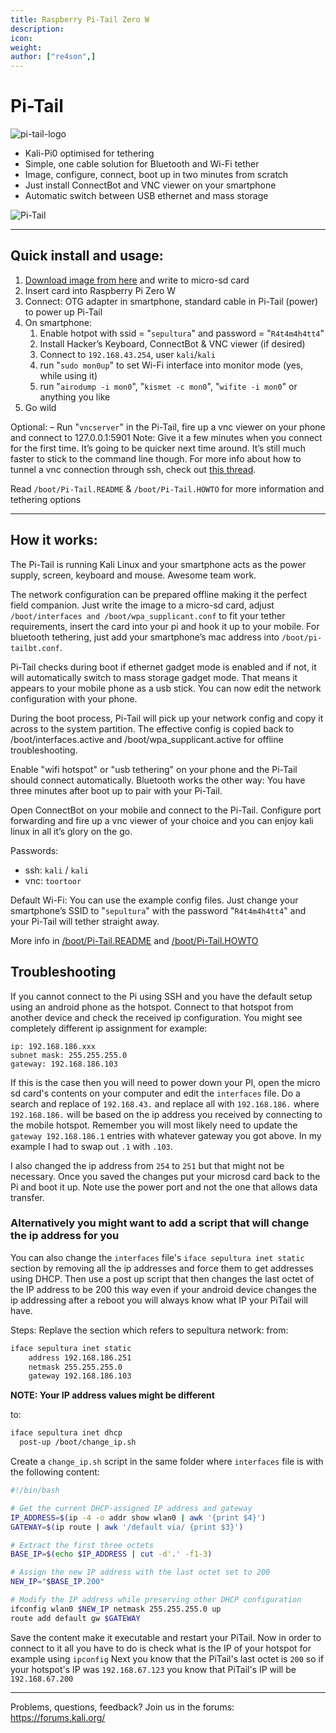 ```yaml
---
title: Raspberry Pi-Tail Zero W
description:
icon:
weight:
author: ["re4son",]
---
```


# Pi-Tail

![pi-tail-logo](images/pi-tail-logo.png)

- Kali-Pi0 optimised for tethering
- Simple, one cable solution for Bluetooth and Wi-Fi tether
- Image, configure, connect, boot up in two minutes from scratch
- Just install ConnectBot and VNC viewer on your smartphone
- Automatic switch between USB ethernet and mass storage

![Pi-Tail](images/pi-tail-demo.jpg)

- - -

## Quick install and usage:

1. [Download image from here](/get-kali/#kali-arm) and write to micro-sd card
2. Insert card into Raspberry Pi Zero W
3. Connect: OTG adapter in smartphone, standard cable in Pi-Tail (power) to power up Pi-Tail
4. On smartphone:
   1. Enable hotpot with ssid = "`sepultura`" and password = "`R4t4m4h4tt4`"
   2. Install Hacker’s Keyboard, ConnectBot & VNC viewer (if desired)
   3. Connect to `192.168.43.254`, user `kali`/`kali`
   4. run "`sudo mon0up`" to set Wi-Fi interface into monitor mode (yes, while using it)
   5. run "`airodump -i mon0`", "`kismet -c mon0`", "`wifite -i mon0`" or anything you like
5. Go wild

Optional:
– Run "`vncserver`" in the Pi-Tail, fire up a vnc viewer on your phone and connect to 127.0.0.1:5901
Note: Give it a few minutes when you connect for the first time. It’s going to be quicker next time around. It’s still much faster to stick to the command line though.
For more info about how to tunnel a vnc connection through ssh, check out [this thread](https://whitedome.com.au/re4son/topic/vnc/).

Read `/boot/Pi-Tail.README` & `/boot/Pi-Tail.HOWTO` for more information and tethering options

- - -

## How it works:

The Pi-Tail is running Kali Linux and your smartphone acts as the power supply, screen, keyboard and mouse. Awesome team work.

The network configuration can be prepared offline making it the perfect field companion.
Just write the image to a micro-sd card, adjust `/boot/interfaces and /boot/wpa_supplicant.conf` to fit your tether requirements, insert the card into your pi and hook it up to your mobile. For bluetooth tethering, just add your smartphone’s mac address into `/boot/pi-tailbt.conf`.

Pi-Tail checks during boot if ethernet gadget mode is enabled and if not, it will automatically switch to mass storage gadget mode. That means it appears to your mobile phone as a usb stick. You can now edit the network configuration with your phone.

During the boot process, Pi-Tail will pick up your network config and copy it across to the system partition. The effective config is copied back to /boot/interfaces.active and /boot/wpa_supplicant.active for offline troubleshooting.

Enable "wifi hotspot" or "usb tethering" on your phone and the Pi-Tail should connect automatically. Bluetooth works the other way: You have three minutes after boot up to pair with your Pi-Tail.

Open ConnectBot on your mobile and connect to the Pi-Tail. Configure port forwarding and fire up a vnc viewer of your choice and you can enjoy kali linux in all it’s glory on the go.

Passwords:  
- ssh: `kali` / `kali`
- vnc: `toortoor`
  
Default Wi-Fi:
You can use the example config files. Just change your smartphone’s SSID to "`sepultura`" with the password "`R4t4m4h4tt4`" and your Pi-Tail will tether straight away.

More info in [/boot/Pi-Tail.README](https://github.com/Re4son/RPi-Tweaks/blob/master/pi-tail/Pi-Tail.README) and [/boot/Pi-Tail.HOWTO](https://github.com/Re4son/RPi-Tweaks/blob/master/pi-tail/Pi-Tail.HOWTO)  

## Troubleshooting

If you cannot connect to the Pi using SSH and you have the default setup using an android phone as the hotspot.
Connect to that hotspot from another device and check the received ip configuration.
You might see completely different ip assignment for example:

```
ip: 192.168.186.xxx
subnet mask: 255.255.255.0
gateway: 192.168.186.103
```

If this is the case then you will need to power down your PI, open the micro sd card's contents on your computer and edit the `interfaces` file.
Do a search and replace of `192.168.43.` and replace all with `192.168.186.` where `192.168.186.` will be based on the ip address you received by connecting to the mobile hotspot.
Remember you will most likely need to update the `gateway 192.168.186.1` entries with whatever gateway you got above. In my example I had to swap out `.1` with `.103`.

I also changed the ip address from `254` to `251` but that might not be necessary.
Once you saved the changes put your microsd card back to the Pi and boot it up. Note use the power port and not the one that allows data transfer.

### Alternatively you might want to add a script that will change the ip address for you

You can also change the `interfaces` file's `iface sepultura inet static` section by removing all the ip addresses and force them to get addresses using DHCP. Then use a post up script that then changes the last octet of the IP address to be 200 this way even if your android device changes the ip addressing after a reboot you will always know what IP your PiTail will have.

Steps:
Replave the section which refers to sepultura network:
from:

```sh
iface sepultura inet static
    address 192.168.186.251
    netmask 255.255.255.0
    gateway 192.168.186.103
```

**NOTE: Your IP address values might be different**

to:

```sh
iface sepultura inet dhcp
  post-up /boot/change_ip.sh
```

Create a `change_ip.sh` script in the same folder where `interfaces` file is with the following content:

```sh
#!/bin/bash

# Get the current DHCP-assigned IP address and gateway
IP_ADDRESS=$(ip -4 -o addr show wlan0 | awk '{print $4}')
GATEWAY=$(ip route | awk '/default via/ {print $3}')

# Extract the first three octets
BASE_IP=$(echo $IP_ADDRESS | cut -d'.' -f1-3)

# Assign the new IP address with the last octet set to 200
NEW_IP="$BASE_IP.200"

# Modify the IP address while preserving other DHCP configuration
ifconfig wlan0 $NEW_IP netmask 255.255.255.0 up
route add default gw $GATEWAY
```

Save the content make it executable and restart your PiTail.
Now in order to connect to it all you have to do is check what is the IP of your hotspot for example using `ipconfig`
Next you know that the PiTail's last octet is `200` so if your hotspot's IP was `192.168.67.123` you know that PiTail's IP will be `192.168.67.200`

- - -

Problems, questions, feedback? Join us in the forums: https://forums.kali.org/
